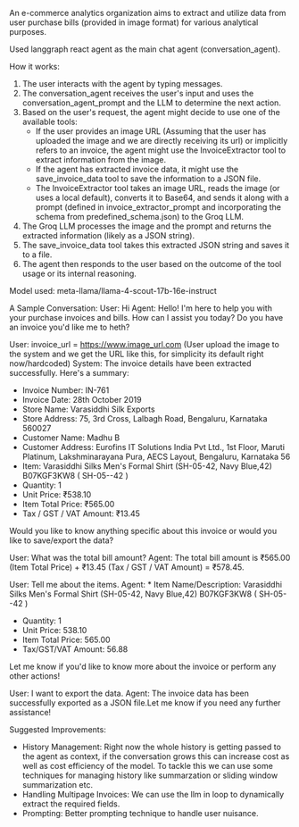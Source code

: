 An e-commerce analytics organization aims to extract and utilize data from user purchase bills (provided in image format) for various analytical purposes.

Used langgraph react agent as the main chat agent (conversation_agent). 

How it works:
1. The user interacts with the agent by typing messages.
2. The conversation_agent receives the user's input and uses the conversation_agent_prompt and the LLM to determine the next action.
3. Based on the user's request, the agent might decide to use one of the available tools:
    - If the user provides an image URL (Assuming that the user has uploaded the image and we are directly receiving its url) or implicitly refers to an invoice, the agent might use the InvoiceExtractor tool to extract information from the image.
    - If the agent has extracted invoice data, it might use the save_invoice_data tool to save the information to a JSON file.
    - The InvoiceExtractor tool takes an image URL, reads the image (or uses a local default), converts it to Base64, and sends it along with a prompt (defined in invoice_extractor_prompt and incorporating the schema from predefined_schema.json) to the Groq LLM.
4. The Groq LLM processes the image and the prompt and returns the extracted information (likely as a JSON string).
5. The save_invoice_data tool takes this extracted JSON string and saves it to a file.
6. The agent then responds to the user based on the outcome of the tool usage or its internal reasoning.


Model used: meta-llama/llama-4-scout-17b-16e-instruct 

A Sample Conversation: 
User: Hi 
Agent: Hello! I'm here to help you with your purchase invoices and bills. How can I assist you today? Do you have an invoice you'd like me to heth?

User: invoice_url = https://www.image_url.com (User upload the image to the system and we get the URL like this, for simplicity its     default right now/hardcoded)
System: The invoice details have been extracted successfully. Here's a summary:
* Invoice Number: IN-761
* Invoice Date: 28th October 2019
* Store Name: Varasiddhi Silk Exports
* Store Address: 75, 3rd Cross, Lalbagh Road, Bengaluru, Karnataka 560027
* Customer Name: Madhu B
* Customer Address: Eurofins IT Solutions India Pvt Ltd., 1st Floor, Maruti Platinum, Lakshminarayana Pura, AECS Layout, Bengaluru, Karnataka 56
* Item: Varasiddhi Silks Men's Formal Shirt (SH-05-42, Navy Blue,42) B07KGF3KW8 ( SH-05--42 )
* Quantity: 1
* Unit Price: ₹538.10
* Item Total Price: ₹565.00
* Tax / GST / VAT Amount: ₹13.45

Would you like to know anything specific about this invoice or would you like to save/export the data?

User: What was the total bill amount? 
Agent: The total bill amount is ₹565.00 (Item Total Price) + ₹13.45 (Tax / GST / VAT Amount) = ₹578.45.

User: Tell me about the items.
Agent: * Item Name/Description: Varasiddhi Silks Men's Formal Shirt (SH-05-42, Navy Blue,42) B07KGF3KW8 ( SH-05--42 )
* Quantity: 1
* Unit Price: 538.10
* Item Total Price: 565.00
* Tax/GST/VAT Amount: 56.88

Let me know if you'd like to know more about the invoice or perform any other actions!

User: I want to export the data. 
Agent: The invoice data has been successfully exported as a JSON file.Let me know if you need any further assistance!

Suggested Improvements: 
* History Management: Right now the whole history is getting passed to the agent as context, if the conversation grows this can increase cost as well as cost efficiency of the model. To tackle this we can use some techniques for managing history like summarzation or sliding window summarization etc.
* Handling Multipage Invoices: We can use the llm in loop to dynamically extract the required fields.
* Prompting: Better prompting technique to handle user nuisance. 
